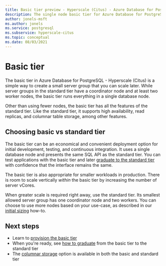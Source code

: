 ```yaml
---
title: Basic tier preview - Hyperscale (Citus) - Azure Database for PostgreSQL
description: The single node basic tier for Azure Database for PostgreSQL - Hyperscale (Citus)
author: jonels-msft
ms.author: jonels
ms.service: postgresql
ms.subservice: hyperscale-citus
ms.topic: conceptual
ms.date: 08/03/2021
---
```


# Basic tier

The basic tier in Azure Database for PostgreSQL - Hyperscale (Citus) is a
simple way to create a small server group that you can scale later. While
server groups in the standard tier have a coordinator node and at least two
worker nodes, the basic tier runs everything in a single database node.

Other than using fewer nodes, the basic tier has all the features of the
standard tier. Like the standard tier, it supports high availability, read
replicas, and columnar table storage, among other features.

## Choosing basic vs standard tier

The basic tier can be an economical and convenient deployment option for
initial development, testing, and continuous integration. It uses a single
database node and presents the same SQL API as the standard tier. You can test
applications with the basic tier and later [graduate to the standard
tier](howto-hyperscale-scale-grow.md#add-worker-nodes) with confidence that the
interface remains the same.

The basic tier is also appropriate for smaller workloads in production. There
is room to scale vertically *within* the basic tier by increasing the number of
server vCores.

When greater scale is required right away, use the standard tier. Its smallest
allowed server group has one coordinator node and two workers. You can choose
to use more nodes based on your use-case, as described in our [initial
sizing](howto-hyperscale-scale-initial.md) how-to.

## Next steps

* Learn to [provision the basic tier](quickstart-create-hyperscale-basic-tier.md)
* When you're ready, see [how to graduate](howto-hyperscale-scale-grow.md#add-worker-nodes) from the basic tier to the standard tier
* The [columnar storage](concepts-hyperscale-columnar.md) option is available in both the basic and standard tier
